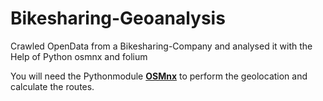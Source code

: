 # Bikesharing-Geoanalysis
Crawled OpenData from a Bikesharing-Company and analysed it with the Help of Python osmnx and folium


You will need the Pythonmodule [**OSMnx**](https://github.com/gboeing/osmnx) to perform the geolocation and calculate the routes.
